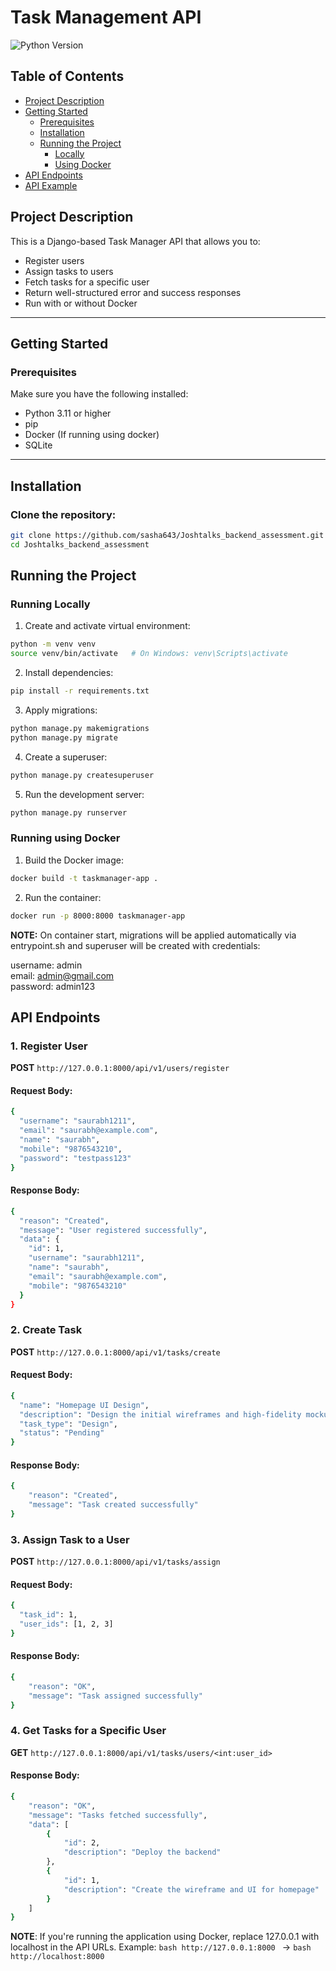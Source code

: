 # Task Management API

![Python Version](https://img.shields.io/badge/python-3.11%2B-blue.svg)

## Table of Contents
- [Project Description](#project-description)
- [Getting Started](#getting-started)
  - [Prerequisites](#prerequisites)
  - [Installation](#installation)
  - [Running the Project](#running-the-project)
    - [Locally](#running-locally)
    - [Using Docker](#running-using-docker)
- [API Endpoints](#api-endpoints)
- [API Example](#api-example)

## Project Description

This is a Django-based Task Manager API that allows you to:
- Register users
- Assign tasks to users
- Fetch tasks for a specific user
- Return well-structured error and success responses
- Run with or without Docker

---

## Getting Started

### Prerequisites

Make sure you have the following installed:

- Python 3.11 or higher
- pip
- Docker (If running using docker)
- SQLite

---

## Installation

### Clone the repository:

```bash
git clone https://github.com/sasha643/Joshtalks_backend_assessment.git
cd Joshtalks_backend_assessment
```

## Running the Project

### Running Locally

1. Create and activate virtual environment:

```bash
python -m venv venv
source venv/bin/activate   # On Windows: venv\Scripts\activate
```

2. Install dependencies:

```bash
pip install -r requirements.txt
```

3. Apply migrations:

```bash
python manage.py makemigrations
python manage.py migrate
```

4. Create a superuser:

```bash
python manage.py createsuperuser
```

5. Run the development server:

```bash
python manage.py runserver
```

### Running using Docker

1. Build the Docker image:

```bash
docker build -t taskmanager-app .
```

2. Run the container:

```bash
docker run -p 8000:8000 taskmanager-app
```

**NOTE:** On container start, migrations will be applied automatically via entrypoint.sh and superuser will be created with credentials:  

username: admin  
email: admin@gmail.com  
password: admin123  


## API Endpoints

### 1. Register User

**POST** `http://127.0.0.1:8000/api/v1/users/register`

#### Request Body:

```bash
{
  "username": "saurabh1211",
  "email": "saurabh@example.com",
  "name": "saurabh",
  "mobile": "9876543210",
  "password": "testpass123"
}
```

#### Response Body:

```bash
{
  "reason": "Created",
  "message": "User registered successfully",
  "data": {
    "id": 1,
    "username": "saurabh1211",
    "name": "saurabh",
    "email": "saurabh@example.com",
    "mobile": "9876543210"
  }
}
```

### 2. Create Task

**POST** `http://127.0.0.1:8000/api/v1/tasks/create`

#### Request Body:

```bash
{
  "name": "Homepage UI Design",
  "description": "Design the initial wireframes and high-fidelity mockups for the homepage. Ensure responsiveness and alignment with the brand guidelines.",
  "task_type": "Design",
  "status": "Pending"
}
```

#### Response Body:

```bash
{
    "reason": "Created",
    "message": "Task created successfully"
}
```

### 3. Assign Task to a User

**POST** `http://127.0.0.1:8000/api/v1/tasks/assign`

#### Request Body:

```bash
{
  "task_id": 1,
  "user_ids": [1, 2, 3]
}
```

#### Response Body:

```bash
{
    "reason": "OK",
    "message": "Task assigned successfully"
}
```

### 4. Get Tasks for a Specific User

**GET** `http://127.0.0.1:8000/api/v1/tasks/users/<int:user_id>`

#### Response Body:

```bash
{
    "reason": "OK",
    "message": "Tasks fetched successfully",
    "data": [
        {
            "id": 2,
            "description": "Deploy the backend"
        },
        {
            "id": 1,
            "description": "Create the wireframe and UI for homepage"
        }
    ]
}
```

**NOTE**:
If you're running the application using Docker, replace 127.0.0.1 with localhost in the API URLs.
Example:
```bash http://127.0.0.1:8000 ``` → ```bash http://localhost:8000 ```
